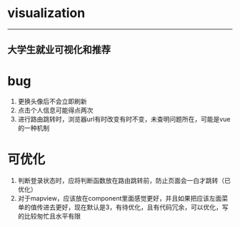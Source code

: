 # visualization

-------------------------
大学生就业可视化和推荐
--------------------------

# bug
1. 更换头像后不会立即刷新
2. 点击个人信息可能得点两次
3. 进行路由跳转时，浏览器url有时改变有时不变，未查明问题所在，可能是vue的一种机制


# 可优化
1. 判断登录状态时，应将判断函数放在路由跳转前，防止页面会一白才跳转（已优化）
2. 对于mapview，应该放在component里面感觉更好，并且如果把应该左面菜单的值传进去更好，现在默认是3，有待优化，且有代码冗余，可以优化，写的比较匆忙且水平有限